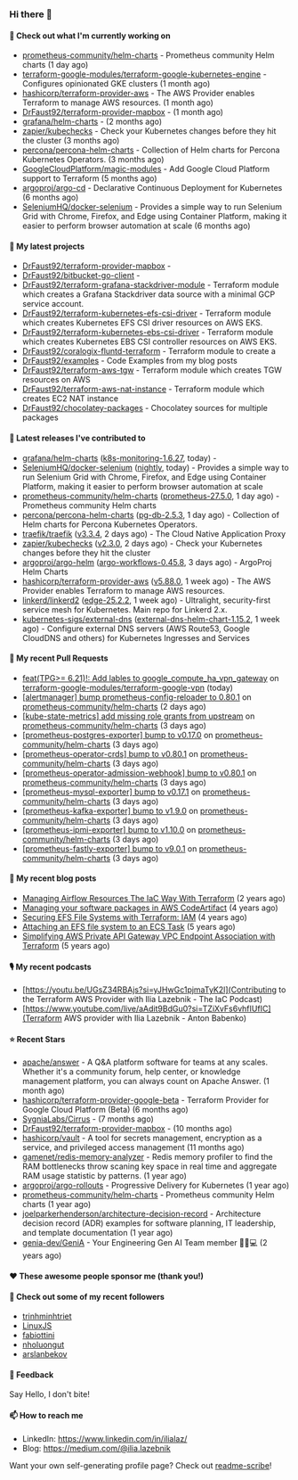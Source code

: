 ### Hi there 👋

#### 👷 Check out what I'm currently working on

- [prometheus-community/helm-charts](https://github.com/prometheus-community/helm-charts) - Prometheus community Helm charts (1 day ago)
- [terraform-google-modules/terraform-google-kubernetes-engine](https://github.com/terraform-google-modules/terraform-google-kubernetes-engine) - Configures opinionated GKE clusters (1 month ago)
- [hashicorp/terraform-provider-aws](https://github.com/hashicorp/terraform-provider-aws) - The AWS Provider enables Terraform to manage AWS resources. (1 month ago)
- [DrFaust92/terraform-provider-mapbox](https://github.com/DrFaust92/terraform-provider-mapbox) -  (1 month ago)
- [grafana/helm-charts](https://github.com/grafana/helm-charts) -  (2 months ago)
- [zapier/kubechecks](https://github.com/zapier/kubechecks) - Check your Kubernetes changes before they hit the cluster (3 months ago)
- [percona/percona-helm-charts](https://github.com/percona/percona-helm-charts) - Collection of Helm charts for Percona Kubernetes Operators. (3 months ago)
- [GoogleCloudPlatform/magic-modules](https://github.com/GoogleCloudPlatform/magic-modules) - Add Google Cloud Platform support to Terraform (5 months ago)
- [argoproj/argo-cd](https://github.com/argoproj/argo-cd) - Declarative Continuous Deployment for Kubernetes (6 months ago)
- [SeleniumHQ/docker-selenium](https://github.com/SeleniumHQ/docker-selenium) - Provides a simple way to run Selenium Grid with Chrome, Firefox, and Edge using Container Platform, making it easier to perform browser automation at scale (6 months ago)

#### 🌱 My latest projects

- [DrFaust92/terraform-provider-mapbox](https://github.com/DrFaust92/terraform-provider-mapbox) - 
- [DrFaust92/bitbucket-go-client](https://github.com/DrFaust92/bitbucket-go-client) - 
- [DrFaust92/terraform-grafana-stackdriver-module](https://github.com/DrFaust92/terraform-grafana-stackdriver-module) - Terraform module which creates a Grafana Stackdriver data source with a minimal GCP service account.
- [DrFaust92/terraform-kubernetes-efs-csi-driver](https://github.com/DrFaust92/terraform-kubernetes-efs-csi-driver) - Terraform module which creates Kubernetes EFS CSI driver resources on AWS EKS.
- [DrFaust92/terraform-kubernetes-ebs-csi-driver](https://github.com/DrFaust92/terraform-kubernetes-ebs-csi-driver) - Terraform module which creates Kubernetes EBS CSI controller resources on AWS EKS.
- [DrFaust92/coralogix-fluntd-terraform](https://github.com/DrFaust92/coralogix-fluntd-terraform) - Terraform module to create a 
- [DrFaust92/examples](https://github.com/DrFaust92/examples) - Code Examples from my blog posts
- [DrFaust92/terraform-aws-tgw](https://github.com/DrFaust92/terraform-aws-tgw) - Terraform module which creates TGW resources on AWS
- [DrFaust92/terraform-aws-nat-instance](https://github.com/DrFaust92/terraform-aws-nat-instance) - Terraform module which creates EC2 NAT instance
- [DrFaust92/chocolatey-packages](https://github.com/DrFaust92/chocolatey-packages) - Chocolatey sources for multiple packages

#### 🔭 Latest releases I've contributed to

- [grafana/helm-charts](https://github.com/grafana/helm-charts) ([k8s-monitoring-1.6.27](https://github.com/grafana/helm-charts/releases/tag/k8s-monitoring-1.6.27), today) - 
- [SeleniumHQ/docker-selenium](https://github.com/SeleniumHQ/docker-selenium) ([nightly](https://github.com/SeleniumHQ/docker-selenium/releases/tag/nightly), today) - Provides a simple way to run Selenium Grid with Chrome, Firefox, and Edge using Container Platform, making it easier to perform browser automation at scale
- [prometheus-community/helm-charts](https://github.com/prometheus-community/helm-charts) ([prometheus-27.5.0](https://github.com/prometheus-community/helm-charts/releases/tag/prometheus-27.5.0), 1 day ago) - Prometheus community Helm charts
- [percona/percona-helm-charts](https://github.com/percona/percona-helm-charts) ([pg-db-2.5.3](https://github.com/percona/percona-helm-charts/releases/tag/pg-db-2.5.3), 1 day ago) - Collection of Helm charts for Percona Kubernetes Operators.
- [traefik/traefik](https://github.com/traefik/traefik) ([v3.3.4](https://github.com/traefik/traefik/releases/tag/v3.3.4), 2 days ago) - The Cloud Native Application Proxy
- [zapier/kubechecks](https://github.com/zapier/kubechecks) ([v2.3.0](https://github.com/zapier/kubechecks/releases/tag/v2.3.0), 2 days ago) - Check your Kubernetes changes before they hit the cluster
- [argoproj/argo-helm](https://github.com/argoproj/argo-helm) ([argo-workflows-0.45.8](https://github.com/argoproj/argo-helm/releases/tag/argo-workflows-0.45.8), 3 days ago) - ArgoProj Helm Charts
- [hashicorp/terraform-provider-aws](https://github.com/hashicorp/terraform-provider-aws) ([v5.88.0](https://github.com/hashicorp/terraform-provider-aws/releases/tag/v5.88.0), 1 week ago) - The AWS Provider enables Terraform to manage AWS resources.
- [linkerd/linkerd2](https://github.com/linkerd/linkerd2) ([edge-25.2.2](https://github.com/linkerd/linkerd2/releases/tag/edge-25.2.2), 1 week ago) - Ultralight, security-first service mesh for Kubernetes. Main repo for Linkerd 2.x.
- [kubernetes-sigs/external-dns](https://github.com/kubernetes-sigs/external-dns) ([external-dns-helm-chart-1.15.2](https://github.com/kubernetes-sigs/external-dns/releases/tag/external-dns-helm-chart-1.15.2), 1 week ago) - Configure external DNS servers (AWS Route53, Google CloudDNS and others) for Kubernetes Ingresses and Services

#### 🔨 My recent Pull Requests

- [feat(TPG&gt;= 6.21)!: Add lables to google_compute_ha_vpn_gateway](https://github.com/terraform-google-modules/terraform-google-vpn/pull/176) on [terraform-google-modules/terraform-google-vpn](https://github.com/terraform-google-modules/terraform-google-vpn) (today)
- [[alertmanager] bump prometheus-config-reloader to 0.80.1](https://github.com/prometheus-community/helm-charts/pull/5369) on [prometheus-community/helm-charts](https://github.com/prometheus-community/helm-charts) (2 days ago)
- [[kube-state-metrics] add missing role grants from upstream](https://github.com/prometheus-community/helm-charts/pull/5357) on [prometheus-community/helm-charts](https://github.com/prometheus-community/helm-charts) (3 days ago)
- [[prometheus-postgres-exporter] bump to v0.17.0](https://github.com/prometheus-community/helm-charts/pull/5356) on [prometheus-community/helm-charts](https://github.com/prometheus-community/helm-charts) (3 days ago)
- [[prometheus-operator-crds] bump to v0.80.1](https://github.com/prometheus-community/helm-charts/pull/5355) on [prometheus-community/helm-charts](https://github.com/prometheus-community/helm-charts) (3 days ago)
- [[prometheus-operator-admission-webhook] bump to v0.80.1](https://github.com/prometheus-community/helm-charts/pull/5354) on [prometheus-community/helm-charts](https://github.com/prometheus-community/helm-charts) (3 days ago)
- [[prometheus-mysql-exporter] bump to v0.17.1](https://github.com/prometheus-community/helm-charts/pull/5353) on [prometheus-community/helm-charts](https://github.com/prometheus-community/helm-charts) (3 days ago)
- [[prometheus-kafka-exporter] bump to v1.9.0](https://github.com/prometheus-community/helm-charts/pull/5352) on [prometheus-community/helm-charts](https://github.com/prometheus-community/helm-charts) (3 days ago)
- [[prometheus-ipmi-exporter] bump to v1.10.0](https://github.com/prometheus-community/helm-charts/pull/5351) on [prometheus-community/helm-charts](https://github.com/prometheus-community/helm-charts) (3 days ago)
- [[prometheus-fastly-exporter] bump to v9.0.1](https://github.com/prometheus-community/helm-charts/pull/5350) on [prometheus-community/helm-charts](https://github.com/prometheus-community/helm-charts) (3 days ago)

#### 📜 My recent blog posts

- [Managing Airflow Resources The IaC Way With Terraform](https://engineering.placer.ai/managing-airflow-resources-the-iac-way-with-terraform-ea5b8db573ad?source=rss-cac402f06fa8------2) (2 years ago)
- [Managing your software packages in AWS CodeArtifact](https://medium.com/@ilia.lazebnik/managing-your-software-packages-in-aws-codeartifact-12d00053e243?source=rss-cac402f06fa8------2) (4 years ago)
- [Securing EFS File Systems with Terraform: IAM](https://medium.com/@ilia.lazebnik/securing-efs-file-systems-with-terraform-iam-d2a066c198ab?source=rss-cac402f06fa8------2) (4 years ago)
- [Attaching an EFS file system to an ECS Task](https://medium.com/@ilia.lazebnik/attaching-an-efs-file-system-to-an-ecs-task-7bd15b76a6ef?source=rss-cac402f06fa8------2) (5 years ago)
- [Simplifying AWS Private API Gateway VPC Endpoint Association with Terraform](https://medium.com/@ilia.lazebnik/simplifying-aws-private-api-gateway-vpc-endpoint-association-with-terraform-b379a247afbf?source=rss-cac402f06fa8------2) (5 years ago)

#### 🎙️ My recent podcasts
- [https://youtu.be/UGsZ34RBAjs?si=yJHwGc1pjmaTyK2l](Contributing to the Terraform AWS Provider with Ilia Lazebnik - The IaC Podcast)
- [https://www.youtube.com/live/aAdit9BdGu0?si=TZiXvFs6vhfIUfIC](Terraform AWS provider with Ilia Lazebnik - Anton Babenko)

#### ⭐ Recent Stars

- [apache/answer](https://github.com/apache/answer) - A Q&amp;A platform software for teams at any scales. Whether it&#39;s a community forum, help center, or knowledge management platform, you can always count on Apache Answer. (1 month ago)
- [hashicorp/terraform-provider-google-beta](https://github.com/hashicorp/terraform-provider-google-beta) - Terraform Provider for Google Cloud Platform (Beta) (6 months ago)
- [SygniaLabs/Cirrus](https://github.com/SygniaLabs/Cirrus) -  (7 months ago)
- [DrFaust92/terraform-provider-mapbox](https://github.com/DrFaust92/terraform-provider-mapbox) -  (10 months ago)
- [hashicorp/vault](https://github.com/hashicorp/vault) - A tool for secrets management, encryption as a service, and privileged access management (11 months ago)
- [gamenet/redis-memory-analyzer](https://github.com/gamenet/redis-memory-analyzer) - Redis memory profiler to find the RAM bottlenecks throw scaning key space in real time and aggregate RAM usage statistic by patterns. (1 year ago)
- [argoproj/argo-rollouts](https://github.com/argoproj/argo-rollouts) - Progressive Delivery for Kubernetes (1 year ago)
- [prometheus-community/helm-charts](https://github.com/prometheus-community/helm-charts) - Prometheus community Helm charts (1 year ago)
- [joelparkerhenderson/architecture-decision-record](https://github.com/joelparkerhenderson/architecture-decision-record) - Architecture decision record (ADR) examples for software planning, IT leadership, and template documentation (1 year ago)
- [genia-dev/GeniA](https://github.com/genia-dev/GeniA) - Your Engineering Gen AI Team member 🧬🤖💻 (2 years ago)

#### ❤️ These awesome people sponsor me (thank you!)


#### 👯 Check out some of my recent followers

- [trinhminhtriet](https://github.com/trinhminhtriet)
- [LinuxJS](https://github.com/LinuxJS)
- [fabiottini](https://github.com/fabiottini)
- [nholuongut](https://github.com/nholuongut)
- [arslanbekov](https://github.com/arslanbekov)

#### 💬 Feedback

Say Hello, I don't bite!

#### 📫 How to reach me

- LinkedIn: https://www.linkedin.com/in/ilialaz/
- Blog: https://medium.com/@ilia.lazebnik

Want your own self-generating profile page? Check out [readme-scribe](https://github.com/muesli/readme-scribe)!


